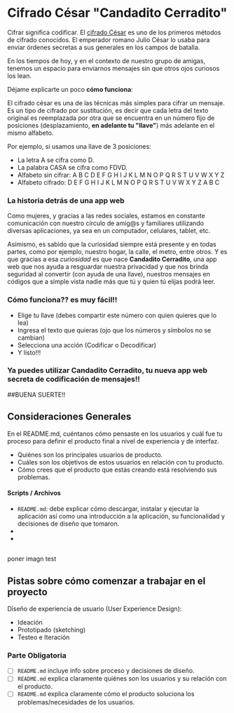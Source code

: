# Cifrado César "Candadito Cerradito"

Cifrar significa codificar. El [cifrado César](https://en.wikipedia.org/wiki/Caesar_cipher) es uno de los primeros métodos de cifrado conocidos. El emperador romano Julio César lo usaba para enviar órdenes secretas a sus generales en los campos de batalla.

En los tiempos de hoy, y en el contexto de nuestro grupo de amigas, tenemos un espacio para enviarnos mensajes sin que otros ojos curiosos los lean.

Déjame explicarte un poco **cómo funciona**:

El cifrado césar es una de las técnicas más simples para cifrar un mensaje. Es un tipo de cifrado por sustitución, es decir que cada letra del texto original es reemplazada por otra que se encuentra en un número fijo de posiciones (desplazamiento, **en adelante tu "llave"**) más adelante en el mismo alfabeto.

Por ejemplo, si usamos una llave de 3 posiciones:

- La letra A se cifra como D.
- La palabra CASA se cifra como FDVD.
- Alfabeto sin cifrar: A B C D E F G H I J K L M N O P Q R S T U V W X Y Z
- Alfabeto cifrado: D E F G H I J K L M N O P Q R S T U V W X Y Z A B C


### La historia detrás de una app web

Como mujeres, y gracias a las redes sociales, estamos en constante comunicación con nuestro círculo de amig@s y familiares utilizando diversas aplicaciones, ya sea en un computador, celulares, tablet, etc.

Asímismo, es sabido que la curiosidad siempre está presente y en todas partes, como por ejemplo, nuestro hogar, la calle, el metro, entre otros. Y es que gracias a esa _curiosidad_ es que nace **Candadito Cerradito**, una app web que nos ayuda a resguardar nuestra privacidad y que nos brinda seguridad al convertir (con ayuda de una llave), nuestros mensajes en códigos que a simple vista nadie más que tú y quien tú elijas podrá leer.


### Cómo funciona?? es muy fácil!!

- Elige tu llave (debes compartir este número con quien quieres que lo lea)
- Ingresa el texto que quieras (ojo que los números y símbolos no se cambian)
- Selecciona una acción (Codificar o Decodificar)
- Y listo!!!


### Ya puedes utilizar **Candadito Cerradito**, tu nueva app web secreta de codificación de mensajes!!

##BUENA SUERTE!!





## Consideraciones Generales


En el README.md, cuéntanos cómo pensaste en los usuarios y cuál fue tu proceso para definir el producto final a nivel de experiencia y de interfaz.

- Quiénes son los principales usuarios de producto.
- Cuáles son los objetivos de estos usuarios en relación con tu producto.
- Cómo crees que el producto que estás creando está resolviendo sus problemas.

#### Scripts / Archivos

* `README.md`: debe explicar cómo descargar, instalar y ejecutar la aplicación
  así como una introducción a la aplicación, su funcionalidad y decisiones de
  diseño que tomaron.
* 
* 


## 
poner imagn test



## Pistas sobre cómo comenzar a trabajar en el proyecto





Diseño de experiencia de usuario (User Experience Design):

- Ideación
- Prototipado (sketching)
- Testeo e Iteración


### Parte Obligatoria
* [ ] `README.md` incluye info sobre proceso y decisiones de diseño.
* [ ] `README.md` explica claramente quiénes son los usuarios y su relación con
  el producto.
* [ ] `README.md` explica claramente cómo el producto soluciona los
  problemas/necesidades de los usuarios.
